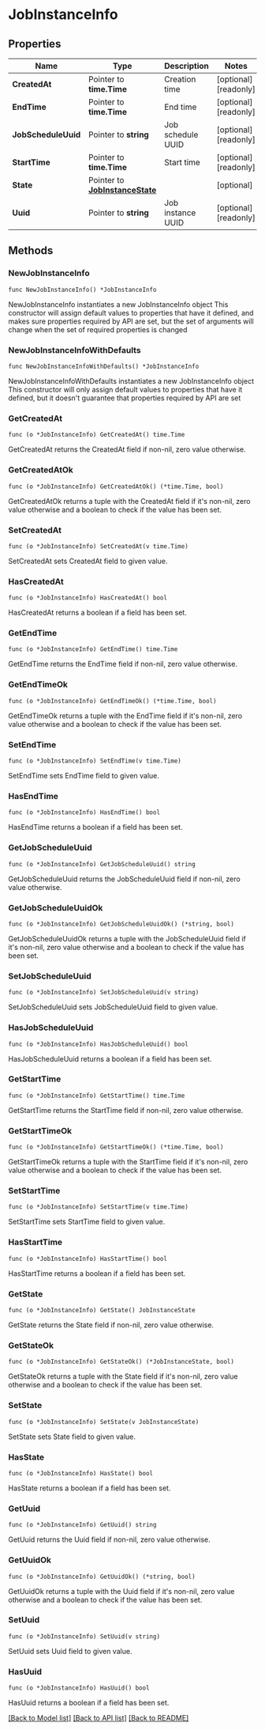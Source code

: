 # JobInstanceInfo

## Properties

Name | Type | Description | Notes
------------ | ------------- | ------------- | -------------
**CreatedAt** | Pointer to **time.Time** | Creation time | [optional] [readonly] 
**EndTime** | Pointer to **time.Time** | End time | [optional] [readonly] 
**JobScheduleUuid** | Pointer to **string** | Job schedule UUID | [optional] [readonly] 
**StartTime** | Pointer to **time.Time** | Start time | [optional] [readonly] 
**State** | Pointer to [**JobInstanceState**](JobInstanceState.md) |  | [optional] 
**Uuid** | Pointer to **string** | Job instance UUID | [optional] [readonly] 

## Methods

### NewJobInstanceInfo

`func NewJobInstanceInfo() *JobInstanceInfo`

NewJobInstanceInfo instantiates a new JobInstanceInfo object
This constructor will assign default values to properties that have it defined,
and makes sure properties required by API are set, but the set of arguments
will change when the set of required properties is changed

### NewJobInstanceInfoWithDefaults

`func NewJobInstanceInfoWithDefaults() *JobInstanceInfo`

NewJobInstanceInfoWithDefaults instantiates a new JobInstanceInfo object
This constructor will only assign default values to properties that have it defined,
but it doesn't guarantee that properties required by API are set

### GetCreatedAt

`func (o *JobInstanceInfo) GetCreatedAt() time.Time`

GetCreatedAt returns the CreatedAt field if non-nil, zero value otherwise.

### GetCreatedAtOk

`func (o *JobInstanceInfo) GetCreatedAtOk() (*time.Time, bool)`

GetCreatedAtOk returns a tuple with the CreatedAt field if it's non-nil, zero value otherwise
and a boolean to check if the value has been set.

### SetCreatedAt

`func (o *JobInstanceInfo) SetCreatedAt(v time.Time)`

SetCreatedAt sets CreatedAt field to given value.

### HasCreatedAt

`func (o *JobInstanceInfo) HasCreatedAt() bool`

HasCreatedAt returns a boolean if a field has been set.

### GetEndTime

`func (o *JobInstanceInfo) GetEndTime() time.Time`

GetEndTime returns the EndTime field if non-nil, zero value otherwise.

### GetEndTimeOk

`func (o *JobInstanceInfo) GetEndTimeOk() (*time.Time, bool)`

GetEndTimeOk returns a tuple with the EndTime field if it's non-nil, zero value otherwise
and a boolean to check if the value has been set.

### SetEndTime

`func (o *JobInstanceInfo) SetEndTime(v time.Time)`

SetEndTime sets EndTime field to given value.

### HasEndTime

`func (o *JobInstanceInfo) HasEndTime() bool`

HasEndTime returns a boolean if a field has been set.

### GetJobScheduleUuid

`func (o *JobInstanceInfo) GetJobScheduleUuid() string`

GetJobScheduleUuid returns the JobScheduleUuid field if non-nil, zero value otherwise.

### GetJobScheduleUuidOk

`func (o *JobInstanceInfo) GetJobScheduleUuidOk() (*string, bool)`

GetJobScheduleUuidOk returns a tuple with the JobScheduleUuid field if it's non-nil, zero value otherwise
and a boolean to check if the value has been set.

### SetJobScheduleUuid

`func (o *JobInstanceInfo) SetJobScheduleUuid(v string)`

SetJobScheduleUuid sets JobScheduleUuid field to given value.

### HasJobScheduleUuid

`func (o *JobInstanceInfo) HasJobScheduleUuid() bool`

HasJobScheduleUuid returns a boolean if a field has been set.

### GetStartTime

`func (o *JobInstanceInfo) GetStartTime() time.Time`

GetStartTime returns the StartTime field if non-nil, zero value otherwise.

### GetStartTimeOk

`func (o *JobInstanceInfo) GetStartTimeOk() (*time.Time, bool)`

GetStartTimeOk returns a tuple with the StartTime field if it's non-nil, zero value otherwise
and a boolean to check if the value has been set.

### SetStartTime

`func (o *JobInstanceInfo) SetStartTime(v time.Time)`

SetStartTime sets StartTime field to given value.

### HasStartTime

`func (o *JobInstanceInfo) HasStartTime() bool`

HasStartTime returns a boolean if a field has been set.

### GetState

`func (o *JobInstanceInfo) GetState() JobInstanceState`

GetState returns the State field if non-nil, zero value otherwise.

### GetStateOk

`func (o *JobInstanceInfo) GetStateOk() (*JobInstanceState, bool)`

GetStateOk returns a tuple with the State field if it's non-nil, zero value otherwise
and a boolean to check if the value has been set.

### SetState

`func (o *JobInstanceInfo) SetState(v JobInstanceState)`

SetState sets State field to given value.

### HasState

`func (o *JobInstanceInfo) HasState() bool`

HasState returns a boolean if a field has been set.

### GetUuid

`func (o *JobInstanceInfo) GetUuid() string`

GetUuid returns the Uuid field if non-nil, zero value otherwise.

### GetUuidOk

`func (o *JobInstanceInfo) GetUuidOk() (*string, bool)`

GetUuidOk returns a tuple with the Uuid field if it's non-nil, zero value otherwise
and a boolean to check if the value has been set.

### SetUuid

`func (o *JobInstanceInfo) SetUuid(v string)`

SetUuid sets Uuid field to given value.

### HasUuid

`func (o *JobInstanceInfo) HasUuid() bool`

HasUuid returns a boolean if a field has been set.


[[Back to Model list]](../README.md#documentation-for-models) [[Back to API list]](../README.md#documentation-for-api-endpoints) [[Back to README]](../README.md)


